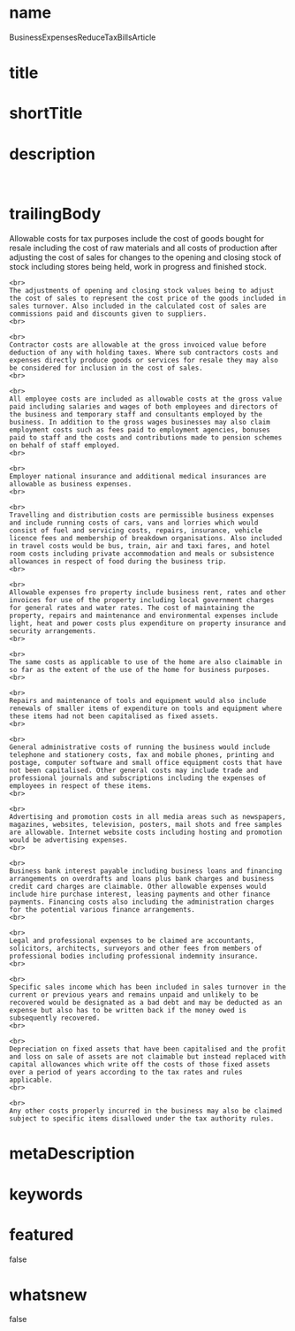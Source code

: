 # name
BusinessExpensesReduceTaxBillsArticle

# title
 

# shortTitle
 

# description
&nbsp;

# trailingBody
<p>
    Allowable costs for tax purposes include the cost of goods bought for resale including the cost of raw materials and all costs of production after adjusting the cost of sales for changes to the opening and closing stock of stock including stores being held, work in progress and finished stock.
    <br>
     
    <br>
    The adjustments of opening and closing stock values being to adjust the cost of sales to represent the cost price of the goods included in sales turnover. Also included in the calculated cost of sales are commissions paid and discounts given to suppliers.
    <br>
     
    <br>
    Contractor costs are allowable at the gross invoiced value before deduction of any with holding taxes. Where sub contractors costs and expenses directly produce goods or services for resale they may also be considered for inclusion in the cost of sales.
    <br>
     
    <br>
    All employee costs are included as allowable costs at the gross value paid including salaries and wages of both employees and directors of the business and temporary staff and consultants employed by the business. In addition to the gross wages businesses may also claim employment costs such as fees paid to employment agencies, bonuses paid to staff and the costs and contributions made to pension schemes on behalf of staff employed.
    <br>
     
    <br>
    Employer national insurance and additional medical insurances are allowable as business expenses.
    <br>
     
    <br>
    Travelling and distribution costs are permissible business expenses and include running costs of cars, vans and lorries which would consist of fuel and servicing costs, repairs, insurance, vehicle licence fees and membership of breakdown organisations. Also included in travel costs would be bus, train, air and taxi fares, and hotel room costs including private accommodation and meals or subsistence allowances in respect of food during the business trip.
    <br>
     
    <br>
    Allowable expenses fro property include business rent, rates and other invoices for use of the property including local government charges for general rates and water rates. The cost of maintaining the property, repairs and maintenance and environmental expenses include light, heat and power costs plus expenditure on property insurance and security arrangements.
    <br>
     
    <br>
    The same costs as applicable to use of the home are also claimable in so far as the extent of the use of the home for business purposes.
    <br>
     
    <br>
    Repairs and maintenance of tools and equipment would also include renewals of smaller items of expenditure on tools and equipment where these items had not been capitalised as fixed assets.
    <br>
     
    <br>
    General administrative costs of running the business would include telephone and stationery costs, fax and mobile phones, printing and postage, computer software and small office equipment costs that have not been capitalised. Other general costs may include trade and professional journals and subscriptions including the expenses of employees in respect of these items.
    <br>
     
    <br>
    Advertising and promotion costs in all media areas such as newspapers, magazines, websites, television, posters, mail shots and free samples are allowable. Internet website costs including hosting and promotion would be advertising expenses.
    <br>
     
    <br>
    Business bank interest payable including business loans and financing arrangements on overdrafts and loans plus bank charges and business credit card charges are claimable. Other allowable expenses would include hire purchase interest, leasing payments and other finance payments. Financing costs also including the administration charges for the potential various finance arrangements.
    <br>
     
    <br>
    Legal and professional expenses to be claimed are accountants, solicitors, architects, surveyors and other fees from members of professional bodies including professional indemnity insurance.
    <br>
     
    <br>
    Specific sales income which has been included in sales turnover in the current or previous years and remains unpaid and unlikely to be recovered would be designated as a bad debt and may be deducted as an expense but also has to be written back if the money owed is subsequently recovered.
    <br>
     
    <br>
    Depreciation on fixed assets that have been capitalised and the profit and loss on sale of assets are not claimable but instead replaced with capital allowances which write off the costs of those fixed assets over a period of years according to the tax rates and rules applicable.
    <br>
     
    <br>
    Any other costs properly incurred in the business may also be claimed subject to specific items disallowed under the tax authority rules.
</p>


# metaDescription
 

# keywords
 

# featured
false

# whatsnew
false
